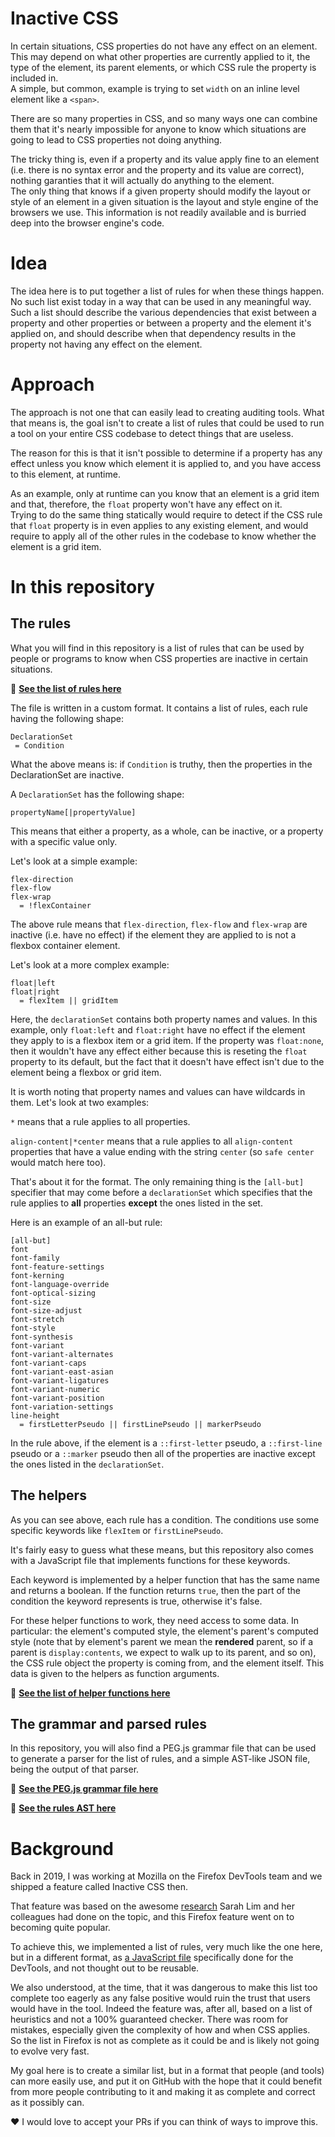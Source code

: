 # Inactive CSS

In certain situations, CSS properties do not have any effect on an element. This may depend on what other properties are currently applied to it, the type of the element, its parent elements, or which CSS rule the property is included in.\
A simple, but common, example is trying to set `width` on an inline level element like a `<span>`.

There are so many properties in CSS, and so many ways one can combine them that it's nearly impossible for anyone to know which situations are going to lead to CSS properties not doing anything.

The tricky thing is, even if a property and its value apply fine to an element (i.e. there is no syntax error and the property and its value are correct), nothing garanties that it will actually do anything to the element.\
The only thing that knows if a given property should modify the layout or style of an element in a given situation is the layout and style engine of the browsers we use. This information is not readily available and is burried deep into the browser engine's code.

# Idea

The idea here is to put together a list of rules for when these things happen. No such list exist today in a way that can be used in any meaningful way.\
Such a list should describe the various dependencies that exist between a property and other properties or between a property and the element it's applied on, and should describe when that dependency results in the property not having any effect on the element.

# Approach

The approach is not one that can easily lead to creating auditing tools. What that means is, the goal isn't to create a list of rules that could be used to run a tool on your entire CSS codebase to detect things that are useless.

The reason for this is that it isn't possible to determine if a property has any effect unless you know which element it is applied to, and you have access to this element, at runtime.

As an example, only at runtime can you know that an element is a grid item and that, therefore, the `float` property won't have any effect on it.\
Trying to do the same thing statically would require to detect if the CSS rule that `float` property is in even applies to any existing element, and would require to apply all of the other rules in the codebase to know whether the element is a grid item.

# In this repository

## The rules

What you will find in this repository is a list of rules that can be used by people or programs to know when CSS properties are inactive in certain situations.

📕 __[See the list of rules here](rules)__

The file is written in a custom format. It contains a list of rules, each rule having the following shape:

```
DeclarationSet
 = Condition
```

What the above means is: if `Condition` is truthy, then the properties in the DeclarationSet are inactive.

A `DeclarationSet` has the following shape:

```
propertyName[|propertyValue]
```

This means that either a property, as a whole, can be inactive, or a property with a specific value only.

Let's look at a simple example:

```
flex-direction
flex-flow
flex-wrap
  = !flexContainer
```

The above rule means that `flex-direction`, `flex-flow` and `flex-wrap` are inactive (i.e. have no effect) if the element they are applied to is not a flexbox container element.

Let's look at a more complex example:

```
float|left
float|right
  = flexItem || gridItem
```

Here, the `declarationSet` contains both property names and values. In this example, only `float:left` and `float:right` have no effect if the element they apply to is a flexbox item or a grid item. If the property was `float:none`, then it wouldn't have any effect either because this is reseting the `float` property to its default, but the fact that it doesn't have effect isn't due to the element being a flexbox or grid item.

It is worth noting that property names and values can have wildcards in them. Let's look at two examples:

`*` means that a rule applies to all properties.

`align-content|*center` means that a rule applies to all `align-content` properties that have a value ending with the string `center` (so `safe center` would match here too).

That's about it for the format. The only remaining thing is the `[all-but]` specifier that may come before a `declarationSet` which specifies that the rule applies to __all__ properties __except__ the ones listed in the set. 

Here is an example of an all-but rule:

```
[all-but]
font
font-family
font-feature-settings
font-kerning
font-language-override
font-optical-sizing
font-size
font-size-adjust
font-stretch
font-style
font-synthesis
font-variant
font-variant-alternates
font-variant-caps
font-variant-east-asian
font-variant-ligatures
font-variant-numeric
font-variant-position
font-variation-settings
line-height
  = firstLetterPseudo || firstLinePseudo || markerPseudo
```

In the rule above, if the element is a `::first-letter` pseudo, a `::first-line` pseudo or a `::marker` pseudo then all of the properties are inactive except the ones listed in the `declarationSet`.

## The helpers

As you can see above, each rule has a condition. The conditions use some specific keywords like `flexItem` or `firstLinePseudo`.

It's fairly easy to guess what these means, but this repository also comes with a JavaScript file that implements functions for these keywords.

Each keyword is implemented by a helper function that has the same name and returns a boolean. If the function returns `true`, then the part of the condition the keyword represents is true, otherwise it's false.

For these helper functions to work, they need access to some data. In particular: the element's computed style, the element's parent's computed style (note that by element's parent we mean the __rendered__ parent, so if a parent is `display:contents`, we expect to walk up to its parent, and so on), the CSS rule object the property is coming from, and the element itself. This data is given to the helpers as function arguments.

📕 __[See the list of helper functions here](helpers.js)__

## The grammar and parsed rules

In this repository, you will also find a PEG.js grammar file that can be used to generate a parser for the list of rules, and a simple AST-like JSON file, being the output of that parser.

📕 __[See the PEG.js grammar file here](rules.pegjs)__

📕 __[See the rules AST here](rules.json)__

# Background

Back in 2019, I was working at Mozilla on the Firefox DevTools team and we shipped a feature called Inactive CSS then. 

That feature was based on the awesome [research](http://users.eecs.northwestern.edu/~hq/papers/ply.pdf) Sarah Lim and her colleagues had done on the topic, and this Firefox feature went on to becoming quite popular.

To achieve this, we implemented a list of rules, very much like the one here, but in a different format, as [a JavaScript file](https://searchfox.org/mozilla-central/source/devtools/server/actors/utils/inactive-property-helper.js) specifically done for the DevTools, and not thought out to be reusable.

We also understood, at the time, that it was dangerous to make this list too complete too eagerly as any false positive would ruin the trust that users would have in the tool. Indeed the feature was, after all, based on a list of heuristics and not a 100% guaranteed checker. There was room for mistakes, especially given the complexity of how and when CSS applies.\
So the list in Firefox is not as complete as it could be and is likely not going to evolve very fast.

My goal here is to create a similar list, but in a format that people (and tools) can more easily use, and put it on GitHub with the hope that it could benefit from more people contributing to it and making it as complete and correct as it possibly can.

♥ I would love to accept your PRs if you can think of ways to improve this.
